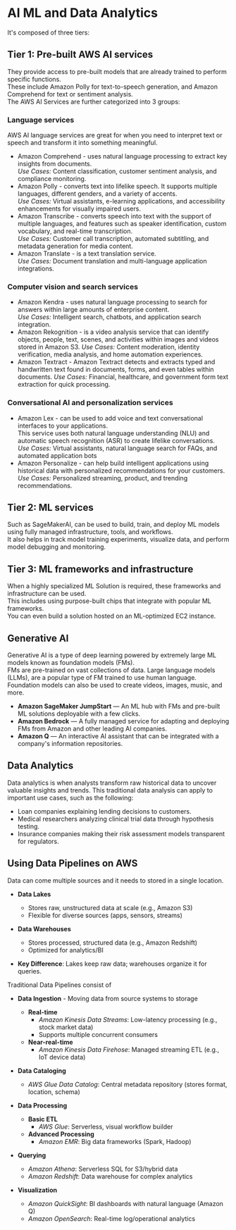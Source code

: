 # AI ML and Data Analytics

It's composed of three tiers:  
## Tier 1: Pre-built AWS AI services
They provide access to pre-built models that are already trained to perform specific functions.  
These include Amazon Polly for text-to-speech generation, and Amazon Comprehend for text or sentiment analysis.  
The AWS AI Services are further categorized into 3 groups:  
### Language services
AWS AI language services are great for when you need to interpret text or speech and transform it into something meaningful.  
* Amazon Comprehend - uses natural language processing to extract key insights from documents.  
_Use Cases:_ Content classification, customer sentiment analysis, and compliance monitoring.
* Amazon Polly - converts text into lifelike speech. It supports multiple languages, different genders, and a variety of accents.  
_Use Cases:_ Virtual assistants, e-learning applications, and accessibility enhancements for visually impaired users.
* Amazon Transcribe - converts speech into text with the support of multiple languages, and features such as speaker identification, custom vocabulary, and real-time transcription.  
_Use Cases:_ Customer call transcription, automated subtitling, and metadata generation for media content.
* Amazon Translate - is a text translation service.  
_Use Cases:_ Document translation and multi-language application integrations.

### Computer vision and search services
* Amazon Kendra - uses natural language processing to search for answers within large amounts of enterprise content.  
_Use Cases:_ Intelligent search, chatbots, and application search integration.
* Amazon Rekognition - is a video analysis service that can identify objects, people, text, scenes, and activities within images and videos stored in Amazon S3.
_Use Cases:_ Content moderation, identity verification, media analysis, and home automation experiences.
* Amazon Textract - Amazon Textract detects and extracts typed and handwritten text found in documents, forms, and even tables within documents.
_Use Cases:_ Financial, healthcare, and government form text extraction for quick processing.

### Conversational AI and personalization services
* Amazon Lex - can be used to add voice and text conversational interfaces to your applications.  
This service uses both natural language understanding (NLU) and automatic speech recognition (ASR) to create lifelike conversations.  
_Use Cases:_ Virtual assistants, natural language search for FAQs, and automated application bots
* Amazon Personalize - can help build intelligent applications using historical data with personalized recommendations for your customers.  
_Use Cases:_ Personalized streaming, product, and trending recommendations.

## Tier 2: ML services  
Such as SageMakerAI, can be used to build, train, and deploy ML models using fully managed infrastructure, tools, and workflows.  
It also helps in track model training experiments, visualize data, and perform model debugging and monitoring.

## Tier 3: ML frameworks and infrastructure
When a highly specialized ML Solution is required, these frameworks and infrastructure can be used.  
This includes using purpose-built chips that integrate with popular ML frameworks.  
You can even build a solution hosted on an ML-optimized EC2 instance.  


## Generative AI
Generative AI is a type of deep learning powered by extremely large ML models known as foundation models (FMs).  
FMs are pre-trained on vast collections of data.
Large language models (LLMs), are a popular type of FM trained to use human language.  
Foundation models can also be used to create videos, images, music, and more.
* __Amazon SageMaker JumpStart__ — An ML hub with FMs and pre-built ML solutions deployable with a few clicks.
* __Amazon Bedrock__ — A fully managed service for adapting and deploying FMs from Amazon and other leading AI companies.
* __Amazon Q__ — An interactive AI assistant that can be integrated with a company's information repositories.


## Data Analytics
Data analytics is when analysts transform raw historical data to uncover valuable insights and trends. This traditional data analysis can apply to important use cases, such as the following:
* Loan companies explaining lending decisions to customers.
* Medical researchers analyzing clinical trial data through hypothesis testing.
* Insurance companies making their risk assessment models transparent for regulators.

## Using Data Pipelines on AWS
Data can come multiple sources and it needs to stored in a single location.
* **Data Lakes**  
  - Stores raw, unstructured data at scale (e.g., Amazon S3)  
  - Flexible for diverse sources (apps, sensors, streams)  

* **Data Warehouses**  
  - Stores processed, structured data (e.g., Amazon Redshift)  
  - Optimized for analytics/BI  

* **Key Difference**: Lakes keep raw data; warehouses organize it for queries.  

Traditional Data Pipelines consist of
* __Data Ingestion__ - Moving data from source systems to storage  
  * **Real-time**  
    - *Amazon Kinesis Data Streams*: Low-latency processing (e.g., stock market data)  
    - Supports multiple concurrent consumers  
  * **Near-real-time**  
    - *Amazon Kinesis Data Firehose*: Managed streaming ETL (e.g., IoT device data)  

* __Data Cataloging__  
  - *AWS Glue Data Catalog*: Central metadata repository (stores format, location, schema)  

* __Data Processing__  
  * **Basic ETL**  
    - *AWS Glue*: Serverless, visual workflow builder  
  * **Advanced Processing**  
    - *Amazon EMR*: Big data frameworks (Spark, Hadoop)  

* __Querying__  
  - *Amazon Athena*: Serverless SQL for S3/hybrid data  
  - *Amazon Redshift*: Data warehouse for complex analytics  

* __Visualization__  
  - *Amazon QuickSight*: BI dashboards with natural language (Amazon Q)  
  - *Amazon OpenSearch*: Real-time log/operational analytics  
